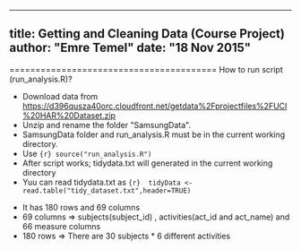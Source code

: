 
---
title: Getting and Cleaning Data (Course Project)
author: "Emre Temel"
date: "18 Nov 2015"
---
========================================
How to run script (run_analysis.R)?

* Download data from https://d396qusza40orc.cloudfront.net/getdata%2Fprojectfiles%2FUCI%20HAR%20Dataset.zip  
* Unzip and rename the folder  "SamsungData".
* SamsungData folder and run_analysis.R must be in the current working directory.
* Use ```{r} source("run_analysis.R") ```
* After script works; tidydata.txt will generated in the current working directory
* Yuu can read  tidydata.txt as  ```{r}  tidyData <- read.table("tidy_dataset.txt",header=TRUE)  ```
 - It has 180 rows and 69 columns
 - 69 columns => subjects(subject_id) , activities(act_id and act_name) and 66 measure columns
 - 180 rows   => There are 30 subjects * 6 different activities


